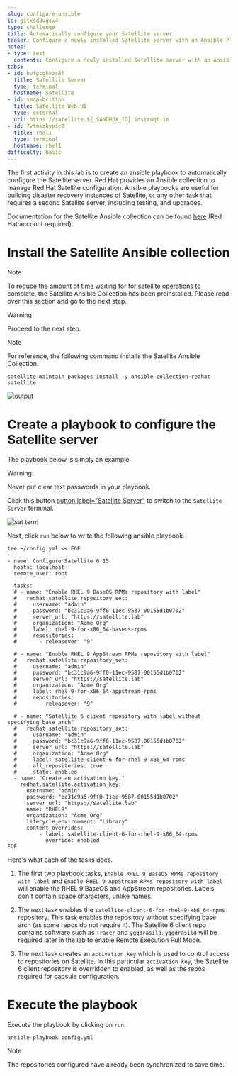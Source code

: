 ```yaml
---
slug: configure-ansible
id: gitxsddvgsw4
type: challenge
title: Automatically configure your Satellite server
teaser: Configure a newly installed Satellite server with an Ansible Playbook
notes:
- type: text
  contents: Configure a newly installed Satellite server with an Ansible Playbook
tabs:
- id: bvfpcgkvzc8f
  title: Satellite Server
  type: terminal
  hostname: satellite
- id: smapvbcitfpo
  title: Satellite Web UI
  type: external
  url: https://satellite.${_SANDBOX_ID}.instruqt.io
- id: 7vtmszkypic0
  title: rhel1
  type: terminal
  hostname: rhel1
difficulty: basic
---
```

The first activity in this lab is to create an ansible playbook to automatically configure the Satellite server. Red Hat provides an Ansible collection to manage Red Hat Satellite configuration. Ansible playbooks are useful for building disaster recovery instances of Satellite, or any other task that requires a second Satellite server, including testing, and upgrades.

Documentation for the Satellite Ansible collection can be found [here](https://console.redhat.com/ansible/automation-hub/repo/published/redhat/satellite/docs) (Red Hat account required).

Install the Satellite Ansible collection
========================================
> [!NOTE]
> To reduce the amount of time waiting for for satellite operations to complete, the Satellite Ansible Collection has been preinstalled. Please read over this section and go to the next step.

> [!WARNING]
> Proceed to the next step.

>[!NOTE]
>For reference, the following command installs the Satellite Ansible Collection.
>
>```nocopy
>satellite-maintain packages install -y ansible-collection-redhat-satellite
>```

![output](../assets/ansiblecollectionoutput.png)

Create a playbook to configure the Satellite server
===================================================

The playbook below is simply an example.

> [!WARNING]
> Never put clear text passwords in your playbook.

Click this button [button label="Satellite Server"](tab-0) to switch to the `Satellite Server` terminal.

![sat term](../assets/satellite-server-tab.png)

Next, click `run` below to write the following ansible playbook.

```bash,run
tee ~/config.yml << EOF
---
- name: Configure Satellite 6.15
  hosts: localhost
  remote_user: root

  tasks:
  # - name: "Enable RHEL 9 BaseOS RPMs repository with label"
  #   redhat.satellite.repository_set:
  #     username: "admin"
  #     password: "bc31c9a6-9ff0-11ec-9587-00155d1b0702"
  #     server_url: "https://satellite.lab"
  #     organization: "Acme Org"
  #     label: rhel-9-for-x86_64-baseos-rpms
  #     repositories:
  #       - releasever: "9"

  # - name: "Enable RHEL 9 AppStream RPMs repository with label"
  #   redhat.satellite.repository_set:
  #     username: "admin"
  #     password: "bc31c9a6-9ff0-11ec-9587-00155d1b0702"
  #     server_url: "https://satellite.lab"
  #     organization: "Acme Org"
  #     label: rhel-9-for-x86_64-appstream-rpms
  #     repositories:
  #       - releasever: "9"

  # - name: "Satellite 6 client repository with label without specifying base arch"
  #   redhat.satellite.repository_set:
  #     username: "admin"
  #     password: "bc31c9a6-9ff0-11ec-9587-00155d1b0702"
  #     server_url: "https://satellite.lab"
  #     organization: "Acme Org"
  #     label: satellite-client-6-for-rhel-9-x86_64-rpms
  #     all_repositories: true
  #     state: enabled
  - name: "Create an activation key."
    redhat.satellite.activation_key:
      username: "admin"
      password: "bc31c9a6-9ff0-11ec-9587-00155d1b0702"
      server_url: "https://satellite.lab"
      name: "RHEL9"
      organization: "Acme Org"
      lifecycle_environment: "Library"
      content_overrides:
          - label: satellite-client-6-for-rhel-9-x86_64-rpms
            override: enabled
EOF
```

Here's what each of the tasks does.
1. The first two playbook tasks, `Enable RHEL 9 BaseOS RPMs repository with label` and `Enable RHEL 9 AppStream RPMs repository with label` will enable the RHEL 9 BaseOS and AppStream repositories. Labels don't contain space characters, unlike names.

2. The next task enables the `satellite-client-6-for-rhel-9-x86_64-rpms` repository. This task enables the repository without specifying base arch (as some repos do not require it). The Satellite 6 client repo contains software such as `Tracer` and `yggdrasild`. `yggdrasild` will be required later in the lab to enable Remote Execution Pull Mode.

3. The next task creates an `activation key` which is used to control access to repositories on Satellite. In this particular `activation key`, the Satellite 6 client repository is overridden to enabled, as well as the repos required for capsule configuration.

Execute the playbook
=====================

Execute the playbook by clicking on `run`.

```bash,run
ansible-playbook config.yml
```

>[!NOTE]
>The repositories configured have already been synchronized to save time.
